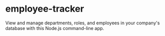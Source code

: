 # employee-tracker
View and manage departments, roles, and employees in your company's database with this Node.js command-line app.
